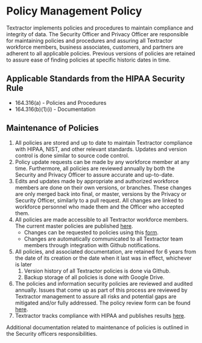 # Policy Management Policy

Textractor implements policies and procedures to maintain compliance and integrity of data. The Security Officer and Privacy Officer are responsible for maintaining policies and procedures and assuring all Textractor workforce members, business associates, customers, and partners are adherent to all applicable policies. Previous versions of policies are retained to assure ease of finding policies at specific historic dates in time.

## Applicable Standards from the HIPAA Security Rule

* 164.316(a) - Policies and Procedures
* 164.316(b)(1)(i) - Documentation

## Maintenance of Policies

1. All policies are stored and up to date to maintain Textractor compliance with HIPAA, NIST, and other relevant standards. Updates and version control is done similar to source code control.
2. Policy update requests can be made by any workforce member at any time. Furthermore, all policies are reviewed annually by both the Security and Privacy Officer to assure accurate and up-to-date.
3. Edits and updates made by appropriate and authorized workforce members are done on their own versions, or branches. These changes are only merged back into final, or master, versions by the Privacy or Security Officer, similarly to a pull request. All changes are linked to workforce personnel who made them and the Officer who accepted them.
4. All policies are made accessible to all Textractor workforce members. The current master policies are published [here](https://Textractor.io/policy/).
	* Changes can be requested to policies using this [form](https://docs.google.com/a/Textractor.io/forms/d/1sJ_8DcbbW8i2i85pqXU7JrjHLFYBhFj_TP5uAG4QFZE/viewform).
	* Changes are automatically communicated to all Textractor team members through integration with Github notifications.
5. All policies, and associated documentation, are retained for 6 years from the date of its creation or the date when it last was in effect, whichever is later
	1. Version history of all Textractor policies is done via Github.
	2. Backup storage of all policies is done with Google Drive.
6. The policies and information security policies are reviewed and audited annually. Issues that come up as part of this process are reviewed by Textractor management to assure all risks and potential gaps are mitigated and/or fully addressed. The policy review form can be found [here](https://docs.google.com/a/Textractor.io/forms/d/1kuyIYA-Z-tmRdfMwrVMl59BujIy9y1dyjMSd8_Wy760/viewform).
7. Textractor tracks compliance with HIPAA and publishes results [here](https://Textractor.io/hipaa/).

Additional documentation related to maintenance of policies is outlined in the Security officers responsibilities.
